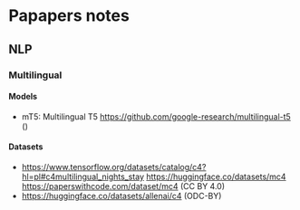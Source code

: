 # Papapers notes
## NLP
### Multilingual
#### Models
- mT5: Multilingual T5 https://github.com/google-research/multilingual-t5 ()
#### Datasets
- https://www.tensorflow.org/datasets/catalog/c4?hl=pl#c4multilingual_nights_stay https://huggingface.co/datasets/mc4 https://paperswithcode.com/dataset/mc4 (CC BY 4.0)
- https://huggingface.co/datasets/allenai/c4 (ODC-BY)
